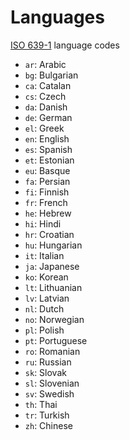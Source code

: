 # Languages

[ISO 639-1] language codes

[ISO 639-1]: https://en.wikipedia.org/wiki/ISO_639-1

- `ar`: Arabic
- `bg`: Bulgarian
- `ca`: Catalan
- `cs`: Czech
- `da`: Danish
- `de`: German
- `el`: Greek
- `en`: English
- `es`: Spanish
- `et`: Estonian
- `eu`: Basque
- `fa`: Persian
- `fi`: Finnish
- `fr`: French
- `he`: Hebrew
- `hi`: Hindi
- `hr`: Croatian
- `hu`: Hungarian
- `it`: Italian
- `ja`: Japanese
- `ko`: Korean
- `lt`: Lithuanian
- `lv`: Latvian
- `nl`: Dutch
- `no`: Norwegian
- `pl`: Polish
- `pt`: Portuguese
- `ro`: Romanian
- `ru`: Russian
- `sk`: Slovak
- `sl`: Slovenian
- `sv`: Swedish
- `th`: Thai
- `tr`: Turkish
- `zh`: Chinese
